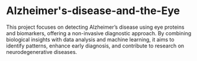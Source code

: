 # Alzheimer's-disease-and-the-Eye
This project focuses on detecting Alzheimer’s disease using eye proteins and biomarkers, offering a non-invasive diagnostic approach. By combining biological insights with data analysis and machine learning, it aims to identify patterns, enhance early diagnosis, and contribute to research on neurodegenerative diseases.
